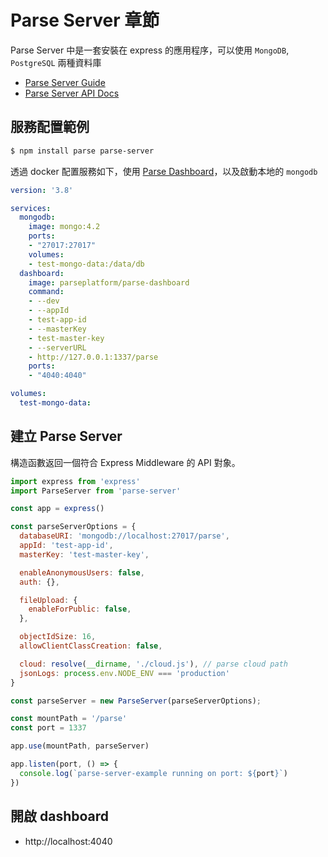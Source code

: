 # Parse Server 章節

Parse Server 中是一套安裝在 express 的應用程序，可以使用 `MongoDB`, `PostgreSQL` 兩種資料庫

- [Parse Server Guide](https://docs.parseplatform.org/parse-server/guide/)
- [Parse Server API Docs](https://parseplatform.org/parse-server/api/5.2.0/index.html)

## 服務配置範例
```bash
$ npm install parse parse-server
```

透過 docker 配置服務如下，使用 [Parse Dashboard](https://github.com/parse-community/parse-dashboard)，以及啟動本地的 `mongodb`

```yml
version: '3.8'

services:
  mongodb:
    image: mongo:4.2
    ports:
    - "27017:27017"
    volumes:
    - test-mongo-data:/data/db
  dashboard:
    image: parseplatform/parse-dashboard
    command:
    - --dev
    - --appId
    - test-app-id
    - --masterKey
    - test-master-key
    - --serverURL
    - http://127.0.0.1:1337/parse
    ports:
    - "4040:4040"

volumes:
  test-mongo-data:
```


## 建立 Parse Server
構造函數返回一個符合 Express Middleware 的 API 對象。

```js
import express from 'express'
import ParseServer from 'parse-server'

const app = express()

const parseServerOptions = {
  databaseURI: 'mongodb://localhost:27017/parse',
  appId: 'test-app-id',
  masterKey: 'test-master-key',

  enableAnonymousUsers: false,
  auth: {},

  fileUpload: {
    enableForPublic: false,
  },

  objectIdSize: 16,
  allowClientClassCreation: false,

  cloud: resolve(__dirname, './cloud.js'), // parse cloud path
  jsonLogs: process.env.NODE_ENV === 'production'
}

const parseServer = new ParseServer(parseServerOptions);

const mountPath = '/parse'
const port = 1337

app.use(mountPath, parseServer)

app.listen(port, () => {
  console.log(`parse-server-example running on port: ${port}`)
})
```


## 開啟 dashboard
- http://localhost:4040

